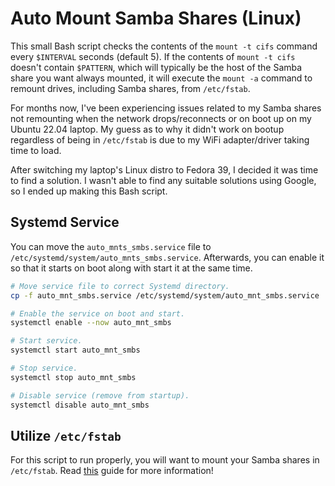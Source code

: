 # Auto Mount Samba Shares (Linux)
This small Bash script checks the contents of the `mount -t cifs` command every `$INTERVAL` seconds (default 5). If the contents of `mount -t cifs` doesn't contain `$PATTERN`, which will typically be the host of the Samba share you want always mounted, it will execute the `mount -a` command to remount drives, including Samba shares, from `/etc/fstab`.

For months now, I've been experiencing issues related to my Samba shares not remounting when the network drops/reconnects or on boot up on my Ubuntu 22.04 laptop. My guess as to why it didn't work on bootup regardless of being in `/etc/fstab` is due to my WiFi adapter/driver taking time to load.

After switching my laptop's Linux distro to Fedora 39, I decided it was time to find a solution. I wasn't able to find any suitable solutions using Google, so I ended up making this Bash script.

## Systemd Service
You can move the `auto_mnts_smbs.service` file to `/etc/systemd/system/auto_mnts_smbs.service`. Afterwards, you can enable it so that it starts on boot along with start it at the same time.

```bash
# Move service file to correct Systemd directory.
cp -f auto_mnt_smbs.service /etc/systemd/system/auto_mnt_smbs.service

# Enable the service on boot and start.
systemctl enable --now auto_mnt_smbs

# Start service.
systemctl start auto_mnt_smbs

# Stop service.
systemctl stop auto_mnt_smbs

# Disable service (remove from startup).
systemctl disable auto_mnt_smbs
```

## Utilize `/etc/fstab`
For this script to run properly, you will want to mount your Samba shares in `/etc/fstab`. Read [this](https://timlehr.com/2018/01/auto-mount-samba-cifs-shares-via-fstab-on-linux/index.html) guide for more information!
